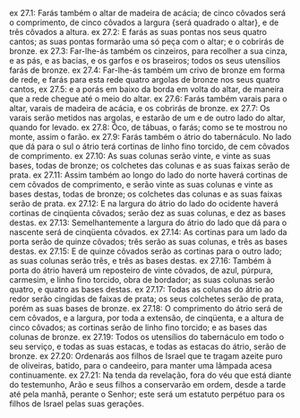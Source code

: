 ex 27.1: Farás também o altar de madeira de acácia; de cinco côvados será o comprimento, de cinco côvados a largura {será quadrado o altar}, e de três côvados a altura.
ex 27.2: E farás as suas pontas nos seus quatro cantos; as suas pontas formarão uma só peça com o altar; e o cobrirás de bronze.
ex 27.3: Far-lhe-ás também os cinzeiros, para recolher a sua cinza, e as pás, e as bacias, e os garfos e os braseiros; todos os seus utensílios farás de bronze.
ex 27.4: Far-lhe-ás também um crivo de bronze em forma de rede, e farás para esta rede quatro argolas de bronze nos seus quatro cantos,
ex 27.5: e a porás em baixo da borda em volta do altar, de maneira que a rede chegue até o meio do altar.
ex 27.6: Farás também varais para o altar, varais de madeira de acácia, e os cobrirás de bronze.
ex 27.7: Os varais serão metidos nas argolas, e estarão de um e de outro lado do altar, quando for levado.
ex 27.8: Ôco, de tábuas, o farás; como se te mostrou no monte, assim o farão.
ex 27.9: Farás também o átrio do tabernáculo. No lado que dá para o sul o átrio terá cortinas de linho fino torcido, de cem côvados de comprimento.
ex 27.10: As suas colunas serão vinte, e vinte as suas bases, todas de bronze; os colchetes das colunas e as suas faixas serão de prata.
ex 27.11: Assim também ao longo do lado do norte haverá cortinas de cem côvados de comprimento, e serão vinte as suas colunas e vinte as bases destas, todas de bronze; os colchetes das colunas e as suas faixas serão de prata.
ex 27.12: E na largura do átrio do lado do ocidente haverá cortinas de cinqüenta côvados; serão dez as suas colunas, e dez as bases destas.
ex 27.13: Semelhantemente a largura do átrio do lado que dá para o nascente será de cinqüenta côvados.
ex 27.14: As cortinas para um lado da porta serão de quinze côvados; três serão as suas colunas, e três as bases destas.
ex 27.15: E de quinze côvados serão as cortinas para o outro lado; as suas colunas serão três, e três as bases destas.
ex 27.16: Também à porta do átrio haverá um reposteiro de vinte côvados, de azul, púrpura, carmesim, e linho fino torcido, obra de bordador; as suas colunas serão quatro, e quatro as bases destas.
ex 27.17: Todas as colunas do átrio ao redor serão cingidas de faixas de prata; os seus colchetes serão de prata, porém as suas bases de bronze.
ex 27.18: O comprimento do átrio será de cem côvados, e a largura, por toda a extensão, de cinqüenta, e a altura de cinco côvados; as cortinas serão de linho fino torcido; e as bases das colunas de bronze.
ex 27.19: Todos os utensílios do tabernáculo em todo o seu serviço, e todas as suas estacas, e todas as estacas do átrio, serão de bronze.
ex 27.20: Ordenarás aos filhos de Israel que te tragam azeite puro de oliveiras, batido, para o candeeiro, para manter uma lâmpada acesa continuamente.
ex 27.21: Na tenda da revelação, fora do véu que está diante do testemunho, Arão e seus filhos a conservarão em ordem, desde a tarde até pela manhã, perante o Senhor; este será um estatuto perpétuo para os filhos de Israel pelas suas gerações.
